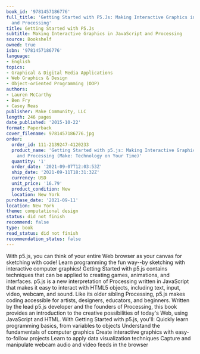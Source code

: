 ```yaml
---
book_id: '9781457186776'
full_title: 'Getting Started with P5.Js: Making Interactive Graphics in JavaScript
  and Processing'
title: Getting Started with P5.Js
subtitle: Making Interactive Graphics in JavaScript and Processing
source: Bookshelf
owned: true
isbn: '9781457186776'
language:
- English
topics:
- Graphical & Digital Media Applications
- Web Graphics & Design
- Object-oriented Programming (OOP)
authors:
- Lauren McCarthy
- Ben Fry
- Casey Reas
publisher: Make Community, LLC
length: 246 pages
date_published: '2015-10-22'
format: Paperback
cover_filename: 9781457186776.jpg
order:
  order_id: 111-2139247-4120233
  product_name: 'Getting Started with p5.js: Making Interactive Graphics in JavaScript
    and Processing (Make: Technology on Your Time)'
  quantity: '1'
  order_date: '2021-09-07T12:03:53Z'
  ship_date: '2021-09-11T18:31:32Z'
  currency: USD
  unit_price: '16.79'
  product_condition: New
  location: New York
purchase_date: '2021-09-11'
location: New York
theme: computational design
status: did not finish
recommend: false
type: book
read_status: did not finish
recommendation_status: false
---
```

With p5.js, you can think of your entire Web browser as your canvas for sketching with code!
Learn programming the fun way--by sketching with interactive computer graphics! Getting Started with p5.js contains techniques that can be applied to creating games, animations, and interfaces. p5.js is a new interpretation of Processing written in JavaScript that makes it easy to interact with HTML5 objects, including text, input, video, webcam, and sound. Like its older sibling Processing, p5.js makes coding accessible for artists, designers, educators, and beginners.
Written by the lead p5.js developer and the founders of Processing, this book provides an introduction to the creative possibilities of today's Web, using JavaScript and HTML.
With Getting Started with p5.js, you'll:
Quickly learn programming basics, from variables to objects
Understand the fundamentals of computer graphics
Create interactive graphics with easy-to-follow projects
Learn to apply data visualization techniques
Capture and manipulate webcam audio and video feeds in the browser

